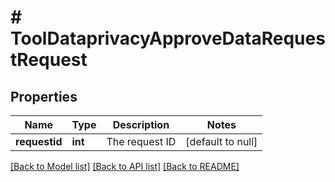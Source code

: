 # # ToolDataprivacyApproveDataRequestRequest

## Properties

Name | Type | Description | Notes
------------ | ------------- | ------------- | -------------
**requestid** | **int** | The request ID | [default to null]

[[Back to Model list]](../../README.md#models) [[Back to API list]](../../README.md#endpoints) [[Back to README]](../../README.md)
